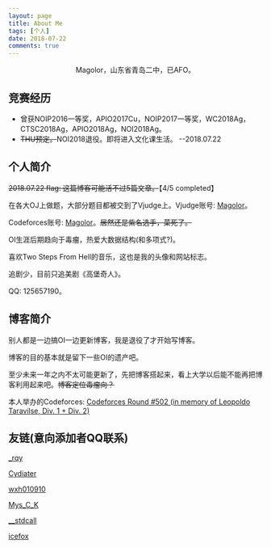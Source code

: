 ```yaml
---
layout: page
title: About Me
tags: [个人]
date: 2018-07-22
comments: true
---
```


<center>Magolor，山东省青岛二中，已AFO。</center>

## 竞赛经历

- 曾获NOIP2016一等奖，APIO2017Cu，NOIP2017一等奖，WC2018Ag，CTSC2018Ag，APIO2018Ag，NOI2018Ag。
- ~~THU预定。~~NOI2018退役。即将进入文化课生活。 --2018.07.22





## 个人简介

~~2018.07.22 flag: 这篇博客可能活不过5篇文章。~~【4/5 completed】

在各大OJ上做题，大部分题目都被交到了Vjudge上。Vjudge账号: [Magolor](https://cn.vjudge.net/user/Magolor)。

Codeforces账号: [Magolor](https://codeforces.com/profile/Magolor)。~~居然还是紫名选手，菜死了。~~

OI生涯后期趋向于毒瘤，热爱大数据结构(和多项式?)。

喜欢Two Steps From Hell的音乐，这也是我的头像和网站标志。

追剧少，目前只追美剧《高堡奇人》。

QQ: 125657190。





## 博客简介

别人都是一边搞OI一边更新博客，我是退役了才开始写博客。

博客的目的基本就是留下一些OI的遗产吧。

至少未来一年之内不太可能更新了，先把博客搭起来，看上大学以后能不能再把博客利用起来吧。~~博客定位毒瘤向？~~

本人举办的Codeforces: [Codeforces Round #502 (in memory of Leopoldo Taravilse, Div. 1 + Div. 2)](https://codeforces.com/blog/entry/61061)





## 友链(意向添加者QQ联系)

[_rqy](https://rqy.moe/)

[Cydiater](https://cydiater.me/)

[wxh010910](https://blog.csdn.net/wxh010910)

[Mys_C_K](https://blog.csdn.net/mys_c_k)

[__stdcall](https://www.cnblogs.com/mlystdcall/)

[icefox](https://blog.csdn.net/icefox_zhx)



